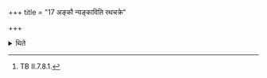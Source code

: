 +++
title = "17 अङ्कौ न्यङ्काविति रथचक्रे"

+++

<details><summary>थिते</summary>

17. (The sacrificer) touches, the wheels of the chariot or both the sides of it with aṅkau nyaṅkau....[^1]  

[^1]: TB II.7.8.1. 
</details>

